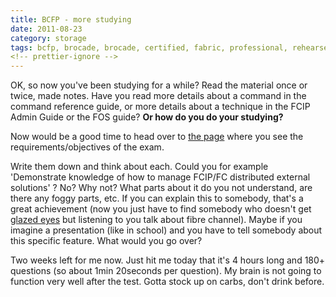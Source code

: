 ```yaml
---
title: BCFP - more studying
date: 2011-08-23
category: storage
tags: bcfp, brocade, brocade, certified, fabric, professional, rehearse, san, storage, network, studying
<!-- prettier-ignore -->
---
```


OK, so now you've been studying for a while? Read the material once or twice,
made notes. Have you read more details about a command in the command reference
guide, or more details about a technique in the FCIP Admin Guide or the FOS
guide? **Or how do you do your studying?**

Now would be a good time to head over to
[the page](http://community.brocade.com/docs/DOC-2041 "le page") where you see
the requirements/objectives of the exam.

Write them down and think about each. Could you for example 'Demonstrate
knowledge of how to manage FCIP/FC distributed external solutions' ? No? Why
not? What parts about it do you not understand, are there any foggy parts, etc.
If you can explain this to somebody, that's a great achievement (now you just
have to find somebody who doesn't get
[glazed eyes](http://www.urbandictionary.com/define.php?term=glazed%20eyes "ahh, urbandictionary to the rescue")
but listening to you talk about fibre channel). Maybe if you imagine a
presentation (like in school) and you have to tell somebody about this specific
feature. What would you go over?

Two weeks left for me now. Just hit me today that it's 4 hours long and 180+
questions (so about 1min 20seconds per question). My brain is not going to
function very well after the test. Gotta stock up on carbs, don't drink before.
